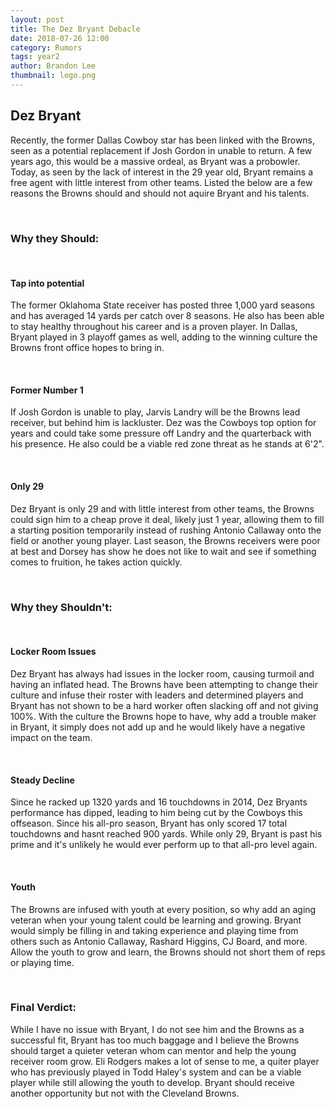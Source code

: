 ```yaml
---
layout: post
title: The Dez Bryant Debacle
date: 2018-07-26 12:00
category: Rumors
tags: year2
author: Brandon Lee
thumbnail: logo.png
---
```


## Dez Bryant

Recently, the former Dallas Cowboy star has been linked with the Browns, seen as a potential replacement if Josh Gordon in unable to return. A few years ago, this would be a massive ordeal, as Bryant was a probowler. Today, as seen by the lack of interest in the 29 year old, Bryant remains a free agent with little interest from other teams. Listed the below are a few reasons the Browns should and should not aquire Bryant and his talents.

<br>

### Why they Should:

<br>

#### Tap into potential

The former Oklahoma State receiver has posted three 1,000 yard seasons and has averaged 14 yards per catch over 8 seasons. He also has been able to stay healthy throughout his career and is a proven player. In Dallas, Bryant played in 3 playoff games as well, adding to the winning culture the Browns front office hopes to bring in.

<br>

#### Former Number 1

If Josh Gordon is unable to play, Jarvis Landry will be the Browns lead receiver, but behind him is lackluster. Dez was the Cowboys top option for years and could take some pressure off Landry and the quarterback with his presence. He also could be a viable red zone threat as he stands at 6'2". 

<br>

#### Only 29

Dez Bryant is only 29 and with little interest from other teams, the Browns could sign him to a cheap prove it deal, likely just 1 year, allowing them to fill a starting position temporarily instead of rushing Antonio Callaway onto the field or another young player. Last season, the Browns receivers were poor at best and Dorsey has show he does not like to wait and see if something comes to fruition, he takes action quickly.

<br>

### Why they Shouldn't:

<br>

#### Locker Room Issues

Dez Bryant has always had issues in the locker room, causing turmoil and having an inflated head. The Browns have been attempting to change their culture and infuse their roster with leaders and determined players and Bryant has not shown to be a hard worker often slacking off and not giving 100%. With the culture the Browns hope to have, why add a trouble maker in Bryant, it simply does not add up and he would likely have a negative impact on the team.

<br>

#### Steady Decline

Since he racked up 1320 yards and 16 touchdowns in 2014, Dez Bryants performance has dipped, leading to him being cut by the Cowboys this offseason. Since his all-pro season, Bryant has only scored 17 total touchdowns and hasnt reached 900 yards. While only 29, Bryant is past his prime and it's unlikely he would ever perform up to that all-pro level again.

<br>

#### Youth

The Browns are infused with youth at every position, so why add an aging veteran when your young talent could be learning and growing. Bryant would simply be filling in and taking experience and playing time from others such as Antonio Callaway, Rashard Higgins, CJ Board, and more. Allow the youth to grow and learn, the Browns should not short them of reps or playing time.

<br>

### Final Verdict:

While I have no issue with Bryant, I do not see him and the Browns as a successful fit, Bryant has too much baggage and I believe the Browns should target a quieter veteran whom can mentor and help the young receiver room grow. Eli Rodgers makes a lot of sense to me, a quiter player who has previously played in Todd Haley's system and can be a viable player while still allowing the youth to develop. Bryant should receive another opportunity but not with the Cleveland Browns.
